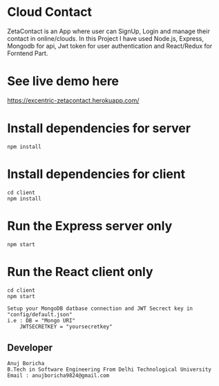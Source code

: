 # Cloud Contact

ZetaContact is an App where user can SignUp, Login and manage their contact in online/clouds. In this Project I have used Node.js, Express, Mongodb for api, Jwt token for user authentication and React/Redux for Forntend Part.

# See live demo here

https://excentric-zetacontact.herokuapp.com/

# Install dependencies for server

```
npm install
```

# Install dependencies for client

```
cd client 
npm install
```

# Run the Express server only

```
npm start
```

# Run the React client only

```
cd client
npm start
```

```
Setup your MongoDB datbase connection and JWT Secrect key in "config/default.json" 
i.e : DB = "Mongo URI" 
    JWTSECRETKEY = "yoursecretkey"
```
## Developer
```
Anuj Boricha
B.Tech in Software Engineering From Delhi Technological University
Email : anujboricha9824@gmail.com
```


